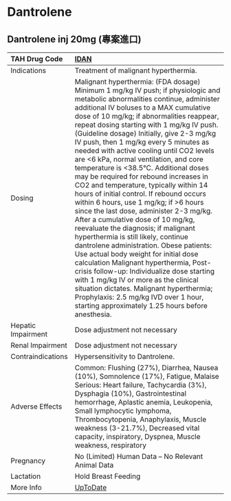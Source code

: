 # Dantrolene

## Dantrolene inj 20mg (專案進口)

| TAH Drug Code      | [IDAN](https://www.tahsda.org.tw/drugs/hissearch.php?drug_code=IDAN)                                                                                                                                                                                                                                                                                                                                                                                                                                                                                                                                                                                                                                                                                                                                                                                                                                                                                                                                                                                                                                                                                                                  |
|:-------------------|:--------------------------------------------------------------------------------------------------------------------------------------------------------------------------------------------------------------------------------------------------------------------------------------------------------------------------------------------------------------------------------------------------------------------------------------------------------------------------------------------------------------------------------------------------------------------------------------------------------------------------------------------------------------------------------------------------------------------------------------------------------------------------------------------------------------------------------------------------------------------------------------------------------------------------------------------------------------------------------------------------------------------------------------------------------------------------------------------------------------------------------------------------------------------------------------|
| Indications        | Treatment of malignant hyperthermia.                                                                                                                                                                                                                                                                                                                                                                                                                                                                                                                                                                                                                                                                                                                                                                                                                                                                                                                                                                                                                                                                                                                                                  |
| Dosing             | Malignant hyperthermia: (FDA dosage) Minimum 1 mg/kg IV push; if physiologic and metabolic abnormalities continue, administer additional IV boluses to a MAX cumulative dose of 10 mg/kg; if abnormalities reappear, repeat dosing starting with 1 mg/kg IV push. (Guideline dosage) Initially, give 2-3 mg/kg IV push, then 1 mg/kg every 5 minutes as needed with active cooling until CO2 levels are <6 kPa, normal ventilation, and core temperature is <38.5°C. Additional doses may be required for rebound increases in CO2 and temperature, typically within 14 hours of initial control. If rebound occurs within 6 hours, use 1 mg/kg; if >6 hours since the last dose, administer 2-3 mg/kg. After a cumulative dose of 10 mg/kg, reevaluate the diagnosis; if malignant hyperthermia is still likely, continue dantrolene administration. Obese patients: Use actual body weight for initial dose calculation Malignant hyperthermia, Post-crisis follow-up: Individualize dose starting with 1 mg/kg IV or more as the clinical situation dictates. Malignant hyperthermia; Prophylaxis: 2.5 mg/kg IVD over 1 hour, starting approximately 1.25 hours before anesthesia. |
| Hepatic Impairment | Dose adjustment not necessary                                                                                                                                                                                                                                                                                                                                                                                                                                                                                                                                                                                                                                                                                                                                                                                                                                                                                                                                                                                                                                                                                                                                                         |
| Renal Impairment   | Dose adjustment not necessary                                                                                                                                                                                                                                                                                                                                                                                                                                                                                                                                                                                                                                                                                                                                                                                                                                                                                                                                                                                                                                                                                                                                                         |
| Contraindications  | Hypersensitivity to Dantrolene.                                                                                                                                                                                                                                                                                                                                                                                                                                                                                                                                                                                                                                                                                                                                                                                                                                                                                                                                                                                                                                                                                                                                                       |
| Adverse Effects    | Common: Flushing (27%), Diarrhea, Nausea (10%), Somnolence (17%), Fatigue, Malaise Serious: Heart failure, Tachycardia (3%), Dysphagia (10%), Gastrointestinal hemorrhage, Aplastic anemia, Leukopenia, Small lymphocytic lymphoma, Thrombocytopenia, Anaphylaxis, Muscle weakness (3-21.7%), Decreased vital capacity, inspiratory, Dyspnea, Muscle weakness, respiratory                                                                                                                                                                                                                                                                                                                                                                                                                                                                                                                                                                                                                                                                                                                                                                                                            |
| Pregnancy          | No (Limited) Human Data – No Relevant Animal Data                                                                                                                                                                                                                                                                                                                                                                                                                                                                                                                                                                                                                                                                                                                                                                                                                                                                                                                                                                                                                                                                                                                                     |
| Lactation          | Hold Breast Feeding                                                                                                                                                                                                                                                                                                                                                                                                                                                                                                                                                                                                                                                                                                                                                                                                                                                                                                                                                                                                                                                                                                                                                                   |
| More Info          | [UpToDate](https://www.uptodate.com/contents/dantrolene-drug-information)                                                                                                                                                                                                                                                                                                                                                                                                                                                                                                                                                                                                                                                                                                                                                                                                                                                                                                                                                                                                                                                                                                             |

